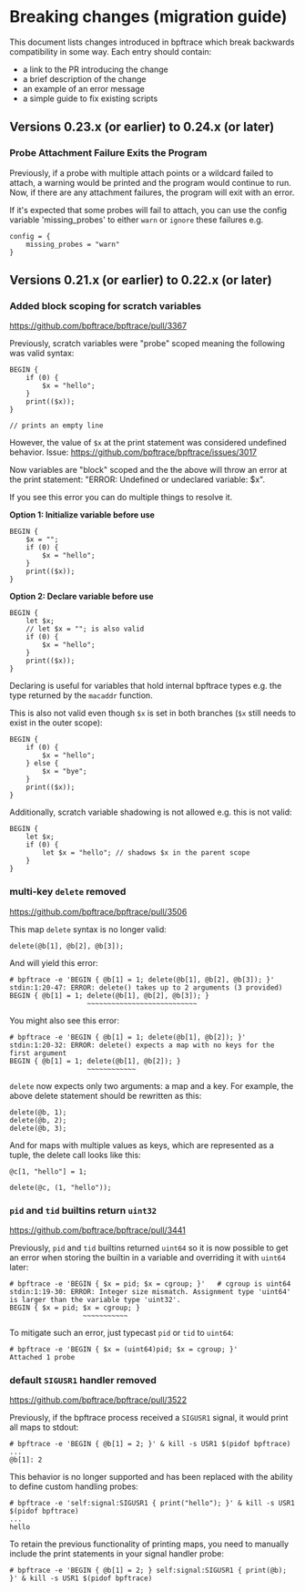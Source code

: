 # Breaking changes (migration guide)

This document lists changes introduced in bpftrace which break backwards
compatibility in some way. Each entry should contain:
- a link to the PR introducing the change
- a brief description of the change
- an example of an error message
- a simple guide to fix existing scripts

## Versions 0.23.x (or earlier) to 0.24.x (or later)

### Probe Attachment Failure Exits the Program

Previously, if a probe with multiple attach points or a wildcard failed to attach,
a warning would be printed and the program would continue to run. Now, if there
are any attachment failures, the program will exit with an error.

If it's expected that some probes will fail to attach, you can use the config
variable 'missing_probes' to either `warn` or `ignore` these failures e.g.

```
config = {
    missing_probes = "warn"
}
```

## Versions 0.21.x (or earlier) to 0.22.x (or later)

### Added block scoping for scratch variables

https://github.com/bpftrace/bpftrace/pull/3367

Previously, scratch variables were "probe" scoped meaning the following
was valid syntax:
```
BEGIN {
    if (0) {
        $x = "hello";
    }
    print(($x));
}

// prints an empty line
```
However, the value of `$x` at the print statement was considered undefined
behavior. Issue: https://github.com/bpftrace/bpftrace/issues/3017

Now variables are "block" scoped and the the above will throw an error at the
print statement: "ERROR: Undefined or undeclared variable: $x".

If you see this error you can do multiple things to resolve it.

**Option 1: Initialize variable before use**
```
BEGIN {
    $x = "";
    if (0) {
        $x = "hello";
    }
    print(($x));
}
```

**Option 2: Declare variable before use**
```
BEGIN {
    let $x;
    // let $x = ""; is also valid
    if (0) {
        $x = "hello";
    }
    print(($x));
}
```
Declaring is useful for variables that hold internal bpftrace types
e.g. the type returned by the `macaddr` function.

This is also not valid even though `$x` is set in both branches (`$x` still
needs to exist in the outer scope):
```
BEGIN {
    if (0) {
        $x = "hello";
    } else {
        $x = "bye";
    }
    print(($x));
}
```

Additionally, scratch variable shadowing is not allowed e.g. this is not valid:
```
BEGIN {
    let $x;
    if (0) {
        let $x = "hello"; // shadows $x in the parent scope
    }
}
```

### multi-key `delete` removed

https://github.com/bpftrace/bpftrace/pull/3506

This map `delete` syntax is no longer valid:
```
delete(@b[1], @b[2], @b[3]);
```
And will yield this error:
```
# bpftrace -e 'BEGIN { @b[1] = 1; delete(@b[1], @b[2], @b[3]); }'
stdin:1:20-47: ERROR: delete() takes up to 2 arguments (3 provided)
BEGIN { @b[1] = 1; delete(@b[1], @b[2], @b[3]); }
                   ~~~~~~~~~~~~~~~~~~~~~~~~~~~
```

You might also see this error:
```
# bpftrace -e 'BEGIN { @b[1] = 1; delete(@b[1], @b[2]); }'
stdin:1:20-32: ERROR: delete() expects a map with no keys for the first argument
BEGIN { @b[1] = 1; delete(@b[1], @b[2]); }
                   ~~~~~~~~~~~~
```

`delete` now expects only two arguments: a map and a key. For example, the above
delete statement should be rewritten as this:
```
delete(@b, 1);
delete(@b, 2);
delete(@b, 3);
```

And for maps with multiple values as keys, which are represented as a tuple,
the delete call looks like this:
```
@c[1, "hello"] = 1;

delete(@c, (1, "hello"));
```

### `pid` and `tid` builtins return `uint32`

https://github.com/bpftrace/bpftrace/pull/3441

Previously, `pid` and `tid` builtins returned `uint64` so it is now possible to
get an error when storing the builtin in a variable and overriding it with
`uint64` later:
```
# bpftrace -e 'BEGIN { $x = pid; $x = cgroup; }'   # cgroup is uint64
stdin:1:19-30: ERROR: Integer size mismatch. Assignment type 'uint64' is larger than the variable type 'uint32'.
BEGIN { $x = pid; $x = cgroup; }
                  ~~~~~~~~~~~
```

To mitigate such an error, just typecast `pid` or `tid` to `uint64`:
```
# bpftrace -e 'BEGIN { $x = (uint64)pid; $x = cgroup; }'
Attached 1 probe
```

### default `SIGUSR1` handler removed

https://github.com/bpftrace/bpftrace/pull/3522

Previously, if the bpftrace process received a `SIGUSR1` signal, it would print all maps to stdout:
```
# bpftrace -e 'BEGIN { @b[1] = 2; }' & kill -s USR1 $(pidof bpftrace)
...
@b[1]: 2
```

This behavior is no longer supported and has been replaced with the ability
to define custom handling probes:
```
# bpftrace -e 'self:signal:SIGUSR1 { print("hello"); }' & kill -s USR1 $(pidof bpftrace)
...
hello
```

To retain the previous functionality of printing maps, you need to
manually include the print statements in your signal handler probe:
```
# bpftrace -e 'BEGIN { @b[1] = 2; } self:signal:SIGUSR1 { print(@b); }' & kill -s USR1 $(pidof bpftrace)
```

